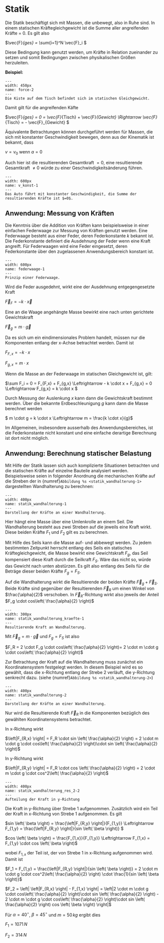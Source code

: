 # Statik

Die Statik beschäftigt sich mit Massen, die unbewegt, also in Ruhe sind. 
In einem statischen Kräftegleichgewicht ist die Summe aller angreifenden Kräfte = 0. Es gilt also

$\vec{F}_{ges} = \sum_{i=1}^N \vec{F}_i $

Diese Bedingung kann genutzt werden, um Kräfte in Relation zueinander zu setzen und somit Bedingungen zwischen physikalischen Größen herzuleiten.

**Beispiel:**

```{figure} Bilder/statik_01.png
---
width: 450px
name: force-2
---
Die Kiste auf dem Tisch befindet sich im statischen Gleichgewicht. 
 ```

 Damit gilt für die angreifenden Käfte

 $\vec{F}_{ges} = 0 = \vec{F}_{Tisch} + \vec{F}_{Gewicht} \Rightarrow \vec{F}_{Tisch} = - \vec{F}_{Gewicht} $

 Äquivalente Betrachtungen können durchgeführt werden für Massen, die sich mit konstanter Geschwindigkeit bewegen, denn aus der Kinematik ist bekannt, dass

$v = v_0$ wenn $a = 0$

Auch hier ist die resultierenden Gesamtkraft $=0$, eine resultierende Gesamtkraft $\not =0$ würde zu einer Geschwindigkeitsänderung führen. 

```{figure} Bilder/auto.png
---
width: 600px
name: v_konst-1
---
Das Auto fährt mit konstanter Geschwindigkeit, die Summe der resultierenden Kräfte ist $=0$.
 ```

 ## Anwendung: Messung von Kräften

 Die Kenntnis über die Addition von Kräften kann beispielsweise in einer einfachen Federwaage zur Messung von Kräften genutzt werden.
 Eine Federwaage besteht aus einer Feder, deren Federkonstante $k$ bekannt ist. Die Federkonstante definiert die Ausdehnung der Feder wenn eine Kraft angreift. Für Federwaagen wird eine Feder eingesetzt, deren Federkonstante über den zugelassenen Anwendungsbereich konstant ist. 

 ```{figure} Bilder/Federwaage.png
---
width: 600px
name: federwaage-1
---
Prinzip einer Federwaage.
 ```

 Wird die Feder ausgedehnt, wirkt eine der Ausdehnung entgegengesetzte Kraft 

 $\vec{F}_F = - k \cdot  \vec{x}$

 Eine an die Waage angehängte Masse bewirkt eine nach unten gerichtete Gewichtskraft

 $\vec{F}_g = m \cdot \vec{g}$

 Da es sich um ein eindimensionales Problem handelt, müssen nur die Komponenten entlang der x-Achse betrachtet werden. Damit ist

 $F_{F,x} = - k \cdot x$

 $F_{g,x} = m \cdot x$

 Wenn die Masse an der Federwaage im statischen Gleichgewicht ist, gilt:

$\sum F_i = 0 = F_{F,x} + F_{g,x} \Leftrightarrow - k \cdot x +  F_{g,x} = 0  \Leftrightarrow F_{g,x} = k \cdot x $

Durch Messung der Auslenkung $x$ kann dann die Gewichtskraft bestimmt werden. Über die bekannte Erdbeschleunigung $g$ kann dann die Masse berechnet werden

$ m \cdot g = k \cdot x  \Leftrightarrow m  = \frac{k \cdot x}{g}$ 

Im Allgemeinen, insbesondere ausserhalb des Anwendungsbereiches, ist die Federkonstante nicht konstant und eine einfache derartige Berechnung ist dort nicht möglich. 

 ## Anwendung: Berechnung statischer Belastung

 Mit Hilfe der Statik lassen sich auch komplizierte Situationen betrachten und die statischen Kräfte auf einzelne Bauteile analysiert werden. 
 Beispielsweise seien in folgender Anordnung die mechanischen Kräfte auf die Streben der in {numref}`Abbildung %s <statik_wandhalterung-1>` dargestellten Wandhalterung zu berechnen:

  ```{figure} Bilder/statik_wandhalterung.png
---
width: 400px
name: statik_wandhalterung-1
---
Darstellung der Kräfte an einer Wandhalterung.
 ```

 Hier hängt eine Masse über eine Umlenkrolle an einem Seil. Die Wandhalterung besteht aus zwei Streben auf die jeweils eine Kraft wirkt. Diese beiden Kräfte $F_1$ und $F_2$ gilt es zu berechnen.

 Mit Hilfe des Seils kann die Masse auf- und abbewegt werden. Zu jedem bestimmten Zeitpunkt herrscht entlang des Seils ein statisches Kräftegleichgewicht, die Masse bewirkt eine Gewichtskraft $F_g$, das Seil kompensiert diese Kraft durch die Seilkraft $F_S$. Wäre das nicht so, würde das Gewicht nach unten abstürzen. Es gilt also entlang des Seils für die Beträge dieser beiden Kräfte $F_g = F_S$.
 
 Auf die Wandhalterung wirkt die Resultierende der beiden Kräfte $\vec{F}_g + \vec{F}_S$. Beide Kräfte sind gegenüber der Resultierenden $\vec{F}_R$ um einen Winkel von $\frac{\alpha}{2}$ verschoben. In $\vec{F}_R$-Richtung wirkt also jeweils der Anteil $F_g \cdot cos\left( \frac{\alpha}{2} \right)$



 
 ```{figure} Bilder/statik_wandhalterung_kraefte.png
---
width: 300px
name: statik_wandhalterung_kraefte-1
---
Resultierende Kraft an Wandhalterung.
 ```

Mit $\vec{F}_g = m \cdot \vec{g}$ und $F_g = F_S$  ist also 

$F_R = 2 \cdot F_g \cdot cos\left( \frac{\alpha}{2} \right)= 2 \cdot m \cdot g \cdot cos\left( \frac{\alpha}{2} \right)$

Zur Betrachtung der Kraft auf die Wandhalterung muss zunächst ein Koordinatensystem festgelegt werden. In diesem Beispiel wird es so gewählt, dass die x-Richtung entlang der Strebe 2 verläuft, die y-Richtung senkrecht dazu. (siehe {numref}`Abbildung %s <statik_wandhalterung-2>`)


```{figure} Bilder/statik_wandhalterung_2.png
---
width: 400px
name: statik_wandhalterung-2
---
Darstellung der Kräfte an einer Wandhalterung.
 ```


Nur wird die Resultierende Kraft $\vec{F}_R$ in die Komponenten bezüglich des gewählten Koordinatensystems betrachtet. 

In x-Richtung wirkt

$\left|F_{R,x} \right| = F_R \cdot sin \left( \frac{\alpha}{2} \right) =  2 \cdot m \cdot g \cdot cos\left( \frac{\alpha}{2} \right)\cdot sin \left( \frac{\alpha}{2} \right)$

In y-Richtung wirkt

$\left|F_{R,y} \right| = F_R \cdot cos \left( \frac{\alpha}{2} \right) = 2 \cdot m \cdot g \cdot cos^2\left( \frac{\alpha}{2} \right)$


```{figure} Bilder/statik_wandhalterung_res_2.png
---
width: 400px
name: statik_wandhalterung_res_2-2
---
Aufteilung der Kraft in y-Richtung
 ```

Die Kraft in y-Richtung über Strebe 1 aufgenommen. Zusätzlich wird ein Teil der Kraft in x-Richtung von Strebe 1 aufgenommen.
Es gilt

$sin \left( \beta \right) = \frac{\left|F_{R,y} \right|}{F_{1,y}} \Leftrightarrow F_{1,y} = \frac{\left|F_{R,y} \right|}{sin \left( \beta \right)} $

$cos \left( \beta \right) = \frac{F_{1,x}}{F_{1,y}} \Leftrightarrow F_{1,x} = F_{1,y} \cdot cos \left( \beta \right)$

wobei $F_{1,x}$ der Teil ist, der von Strebe 1 in x-Richtung aufgenommen wird.
Damit ist 

$F_1 = F_{1,y} = \frac{\left|F_{R,y} \right|}{sin \left( \beta \right)} = 2 \cdot m \cdot g \cdot cos^2\left( \frac{\alpha}{2} \right) \cdot \frac{1}{sin \left( \beta \right)}$

$F_2 = \left| \left|F_{R,x} \right| - F_{1,x} \right| = \left|2 \cdot m \cdot g \cdot cos\left( \frac{\alpha}{2} \right)\cdot sin \left( \frac{\alpha}{2} \right) - 2 \cdot m \cdot g \cdot cos\left( \frac{\alpha}{2} \right)\cdot sin \left( \frac{\alpha}{2} \right) cos \left( \beta \right) \right|$

Für $\alpha = 40^\circ$, $\beta = 45^\circ$ und $m = 50 \, kg$ ergibt dies

$F_1 = 1071 \, N$

$F_2 = 314 \, N$